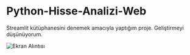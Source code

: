 # Python-Hisse-Analizi-Web
Streamlit kütüphanesini denemek amacıyla yaptığım proje. 
Geliştirmeyi düşünüyorum.

![Ekran Alıntısı](https://github.com/user-attachments/assets/4e2bf567-6cf3-45ac-b731-1654731acb81)
